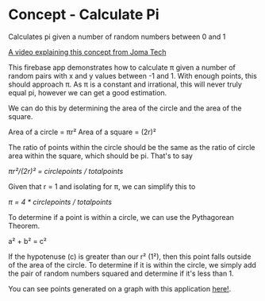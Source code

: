 # Concept - Calculate Pi

Calculates pi given a number of random numbers between 0 and 1

[A video explaining this concept from Joma Tech](https://www.youtube.com/watch?v=pvimAM_SLic)

This firebase app demonstrates how to calculate π given a number of random pairs with x and y values between -1 and 1. With enough points, this should approach π. As π is a constant and irrational, this will never truly equal pi, however we can get a good estimation. 

We can do this by determining the area of the circle and the area of the square. 

Area of a circle = πr²
Area of a square = (2r)²

The ratio of points within the circle should be the same as the ratio of circle area within the square, which should be pi. That's to say

*πr²/(2r)² = circlepoints / totalpoints*

Given that r = 1 and isolating for π, we can simplify this to 

*π = 4 * circlepoints / totalpoints*


To determine if a point is within a circle, we can use the Pythagorean Theorem. 

a² + b² = c²


If the hypotenuse (c) is greater than our r² (1²), then this point falls outside of the area of the circle. To determine if it is within the circle, we simply add the pair of random numbers squared and determine if it's less than 1. 

You can see points generated on a graph with this application [here!](https://concept-calculatepifromx.web.app/).